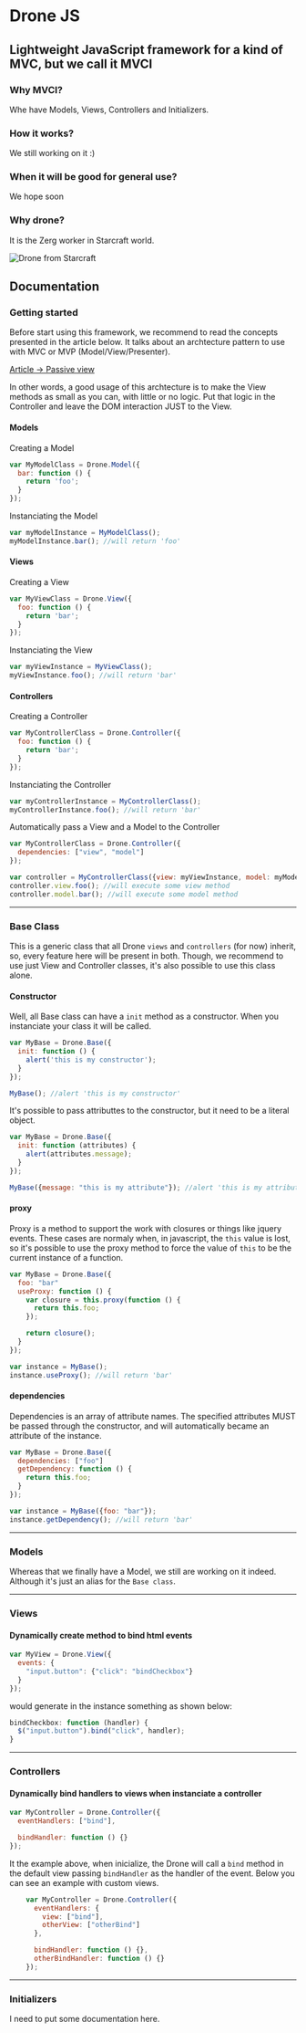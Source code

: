 Drone JS
========

Lightweight JavaScript framework for a kind of MVC, but we call it MVCI
--------------------------------------------------------------

### Why MVCI?

Whe have Models, Views, Controllers and Initializers.

### How it works?

We still working on it :)

### When it will be good for general use?

We hope soon

### Why drone?

It is the Zerg worker in Starcraft world.

![Drone from Starcraft](http://images.wikia.com/starcraft/images/b/b4/Drone_SC2_Rend1.jpg)

Documentation
-------------
### Getting started
Before start using this framework, we recommend to read the concepts presented in the article below. It talks about an archtecture pattern to use with MVC or MVP (Model/View/Presenter).

[Article -> Passive view](http://martinfowler.com/eaaDev/PassiveScreen.html)

In other words, a good usage of this archtecture is to make the View methods as small as you can, with little or no logic. Put that logic in the Controller and leave the DOM interaction JUST to the View.

#### Models
Creating a Model

```javascript
var MyModelClass = Drone.Model({
  bar: function () {
    return 'foo';
  }
});
```

Instanciating the Model

```javascript
var myModelInstance = MyModelClass();
myModelInstance.bar(); //will return 'foo'
```

#### Views
Creating a View

```javascript
var MyViewClass = Drone.View({
  foo: function () {
    return 'bar';
  }
});
```

Instanciating the View

```javascript
var myViewInstance = MyViewClass();
myViewInstance.foo(); //will return 'bar'
```

#### Controllers
Creating a Controller

```javascript
var MyControllerClass = Drone.Controller({
  foo: function () {
    return 'bar';
  }
});
```

Instanciating the Controller

```javascript
var myControllerInstance = MyControllerClass();
myControllerInstance.foo(); //will return 'bar'
```

Automatically pass a View and a Model to the Controller

```javascript
var MyControllerClass = Drone.Controller({
  dependencies: ["view", "model"]
});

var controller = MyControllerClass({view: myViewInstance, model: myModelInstance});
controller.view.foo(); //will execute some view method
controller.model.bar(); //will execute some model method
```

* * *

### Base Class
This is a generic class that all Drone `views` and `controllers` (for now) inherit, so, every feature here will be present in both. Though, we recommend to use just View and Controller classes, it's also possible to use this class alone.

#### Constructor
Well, all Base class can have a `init` method as a constructor. When you instanciate your class it will be called.

```javascript
var MyBase = Drone.Base({
  init: function () {
    alert('this is my constructor');
  }
});

MyBase(); //alert 'this is my constructor'
```

It's possible to pass attributtes to the constructor, but it need to be a literal object.

```javascript
var MyBase = Drone.Base({
  init: function (attributes) {
    alert(attributes.message);
  }
});

MyBase({message: "this is my attribute"}); //alert 'this is my attribute'
```

#### proxy
Proxy is a method to support the work with closures or things like jquery events. These cases are normaly when, in javascript, the `this` value is lost, so it's possible to use the proxy method to force the value of `this` to be the current instance of a function.

```javascript
var MyBase = Drone.Base({
  foo: "bar"
  useProxy: function () {
    var closure = this.proxy(function () {
      return this.foo;
    });

    return closure();
  }
});

var instance = MyBase();
instance.useProxy(); //will return 'bar'
```

#### dependencies
Dependencies is an array of attribute names. The specified attributes MUST be passed through the constructor, and will automatically became an attribute of the instance.

```javascript
var MyBase = Drone.Base({
  dependencies: ["foo"]
  getDependency: function () {
    return this.foo;
  }
});

var instance = MyBase({foo: "bar"});
instance.getDependency(); //will return 'bar'
```

* * *

### Models
Whereas that we finally have a Model, we still are working on it indeed. Although it's just an alias for the `Base class`.

* * *

### Views

#### Dynamically create method to bind html events

```javascript
var MyView = Drone.View({
  events: {
    "input.button": {"click": "bindCheckbox"}
  }
});
```

would generate in the instance something as shown below:

```javascript
bindCheckbox: function (handler) {
  $("input.button").bind("click", handler);
}
```

* * *

### Controllers

#### Dynamically bind handlers to views when instanciate a controller

```javascript
var MyController = Drone.Controller({
  eventHandlers: ["bind"],

  bindHandler: function () {}
});
```

It the example above, when inicialize, the Drone will call a `bind` method in the default view passing `bindHandler` as the handler of the event. Below you can see an example with custom views.

```javascript
    var MyController = Drone.Controller({
      eventHandlers: {
        view: ["bind"],
        otherView: ["otherBind"]
      },

      bindHandler: function () {},
      otherBindHandler: function () {}
    });
```

* * *

### Initializers

I need to put some documentation here.
